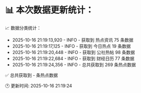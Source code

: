 📊 本次数据更新统计：
==========================

📈 数据分类统计：
- 2025-10-16 21:19:13,920 - INFO - 获取到 热点资讯 75 条数据
- 2025-10-16 21:19:17,125 - INFO - 获取到 今日热点 19 条数据
- 2025-10-16 21:19:20,448 - INFO - 获取到 公社热帖 98 条数据
- 2025-10-16 21:19:22,684 - INFO - 获取到 财经日历 77 条数据
- 2025-10-16 21:19:24,356 - INFO - 总共获取到 269 条热点数据

✅ 总共获取到 - 条热点数据

🕐 更新时间: 2025-10-16 21:19:24
